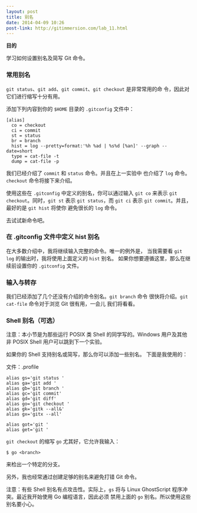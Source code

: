 ```yaml
---
layout: post
title: 别名
date: 2014-04-09 10:26
post-link: http://gitimmersion.com/lab_11.html
---
```


**目的**

学习如何设置别名及简写 Git 命令。

### 常用别名

`git status`、`git add`、`git commit`、`git checkout` 是非常常用的命
令，因此对它们进行缩写十分有用。

添加下列内容到你的 `$HOME` 目录的 `.gitconfig` 文件中：

```
[alias]
  co = checkout
  ci = commit
  st = status
  br = branch
  hist = log --pretty=format:'%h %ad | %s%d [%an]' --graph --date=short
  type = cat-file -t
  dump = cat-file -p
```

我们已经介绍了 `commit` 和 `status` 命令。并且在上一实验中
也介绍了 `log` 命令。`checkout` 命令将接下来介绍。

使用这些在 `.gitconfig` 中定义的别名，你可以通过输入 `git co`
来表示 `git checkout`。同时，`git st` 表示 `git status`，而
`git ci` 表示 `git commit`。并且，最好的是 `git hist` 将使你
避免很长的 `log` 命令。

去试试新命令吧。

### 在 .gitconfig 文件中定义 hist 别名

在大多数介绍中，我将继续输入完整的命令。唯一的例外是，
当我需要看 `git log` 的输出时，我将使用上面定义的 `hist` 别名。
如果你想要遵循这里，那么在继续前设置你的 `.gitconfig` 文件。

### 输入与转存

我们已经添加了几个还没有介绍的命令别名。`git branch` 命令
很快将介绍。`git cat-file` 命令对于浏览 Git 很有用，一会儿
我们将看看。

### Shell 别名（可选）

注意：本小节是为那些运行 POSIX 类 Shell 的同学写的。Windows
用户及其他非 POSIX Shell 用户可以跳到下一个实验。

如果你的 Shell 支持别名或简写，那么你可以添加一些别名。
下面是我使用的：

文件：.profile

```
alias gs='git status '
alias ga='git add '
alias gb='git branch '
alias gc='git commit'
alias gd='git diff'
alias go='git checkout '
alias gk='gitk --all&'
alias gx='gitx --all'

alias got='git '
alias get='git '
```

`git checkout` 的缩写 `go` 尤其好，它允许我输入：

```
$ go <branch>
```

来检出一个特定的分支。

另外，我也经常通过创建足够的别名来避免打错 Git 命令。

注意：有些 Shell 别名有点攻击性。实际上，`gs` 将与 Linux 
GhostScript 程序冲突。最近我开始使用 Go 编程语言，因此必须
禁用上面的 `go` 别名。所以使用这些别名要小心。
